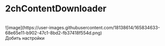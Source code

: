 # 2chContentDownloader
<br>
![image](https://user-images.githubusercontent.com/18138614/165834633-68e65e11-b902-47c1-8bd2-fb37418f554d.png)
<br>
Добить настройки<br>

